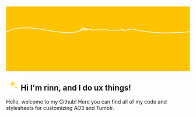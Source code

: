 ![Header](/profile/header.png)

<img src="/profile/icon-v2.png" width="40" align="left"/>

## Hi I'm rinn, and I do ux things!


Hello, welcome to my Github! Here you can find all of my code and stylesheets for customizing AO3 and Tumblr.
